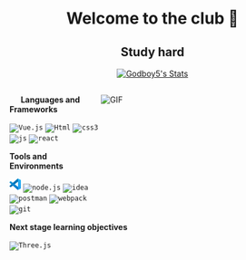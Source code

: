 <h1 align="center">Welcome to the club 👏</h1>
<h2 align="center">Study hard</h2>
<p align="center">
  <a href="https://github.com/Godboy5" class="rich-diff-level-one">
    <img src="https://github-readme-stats.vercel.app/api?username=Godboy5" alt="Godboy5's Stats" >
  </a>
</p>

<!-- <p align="center">
  <a href="https://www.zhihu.com/people/si-bian-77" target="_blank" alt="Zhihu" title="Zhihu">
    <img src="https://img.icons8.com/material-two-tone/50/000000/zhihu.png" width="28px"/>
  </a>
</p>
 -->
<h2></h2>

<img align="right" alt="GIF" src="https://github.com/abhisheknaiidu/abhisheknaiidu/blob/master/code.gif?raw=true" width="343" height="220" title="Do what you like, and do it best!"> &nbsp;&nbsp;&nbsp;&nbsp; 
**Languages and Frameworks**

<code><img height="20" src="https://img.icons8.com/color/2x/vue-js.png" alt="Vue.js" title="Vue.js"></code>
<code><img height="20" src="https://img.icons8.com/color/344/html-5--v1.png" alt="Html" title="Html"></code>
<code><img height="20" src="https://image.shutterstock.com/image-vector/logo-vector-css-3-low-600w-1902943426.jpg" alt="css3" title="css3"></code>
<code><img height="20" src="https://img.icons8.com/color/344/javascript--v2.png" alt="js" title="js"></code>
<code><img height="20" src="https://img.icons8.com/office/344/react.png" alt="react" title="react"></code>

**Tools and Environments**

<code><img height="20" src="https://raw.githubusercontent.com/github/explore/80688e429a7d4ef2fca1e82350fe8e3517d3494d/topics/visual-studio-code/visual-studio-code.png" alt="VSCode" title="VSCode"></code>
<code><img height="20" src="https://img.icons8.com/color/344/nodejs.png" alt="node.js" title="node.js"></code>
<code><img height="20" src="https://img.icons8.com/color/344/intellij-idea.png" alt="idea" title="idea"></code>
<code><img height="20" src="https://img.icons8.com/external-tal-revivo-shadow-tal-revivo/344/external-postman-is-the-only-complete-api-development-environment-logo-shadow-tal-revivo.png" alt="postman" title="postman"></code>
<code><img height="20" src="https://img.icons8.com/color/344/webpack.png" alt="webpack" title="webpack"></code>
<code><img height="20" src="https://img.icons8.com/color/344/git.png" alt="git" title="git"></code>

**Next stage learning objectives**

<code><img height="20" src="https://threejs.org/files/favicon.ico" alt="Three.js" title="Three.js"></code>
